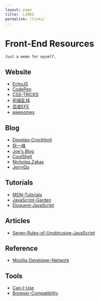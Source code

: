 ```yaml
---
layout: page
title:  LINKS
permalink: /links/
---
```

<style>
    .post h1 {
        font-size: 32px;
    }

    .post h2 {
        margin-top: 40px;
    }

    .post ul {
        margin: 0;
    }

    .post li {
        display: inline-block;
        list-style: none;
        margin: 5px;
    }

    .post a {
        color: black;
        padding: 4px 8px;
        border: 1px solid black;
        transition: all 0.5s ease;
    }

    .post a:visited {
        color: black;
    }

    .post a:active,
    .post a:hover {
        color: #d14;
        border-color: #d14;
    }
</style>

# Front-End Resources

    Just a memo for myself.

## Website

+ [EchoJS](http://www.echojs.com/)
+ [CodePen](http://codepen.io/)
+ [CSS-TRICKS](https://css-tricks.com/)
+ [前端乱炖](http://www.html-js.com/)
+ [百度EFE](http://efe.baidu.com/)
+ [awesomes](https://www.awesomes.cn/)

## Blog

+ [Douglas-Crockford](http://javascript.crockford.com/)
+ [阮一峰](http://www.ruanyifeng.com/blog/)
+ [Joe's Blog](https://joezts.github.io/)
+ [CoolShell](http://coolshell.cn/)
+ [Nicholas.Zakas](https://www.nczonline.net/)
+ [JerryQu](https://imququ.com/)

## Tutorials

+ [MDN-Tutorials](https://developer.mozilla.org/en-US/docs/Web/Tutorials)
+ [JavaScript-Garden](http://bonsaiden.github.io/JavaScript-Garden/)
+ [Eloquent-JavaScript](http://eloquentjavascript.net/)

## Articles

+ [Seven-Rules-of-Unobtrusive-JavaScript](http://www.christianheilmann.com/2007/11/12/the-seven-rules-of-unobtrusive-javascript/)

## Reference

+ [Mozilla-Developer-Network](https://developer.mozilla.org/en-US/)

## Tools

+ [Can-I-Use](http://caniuse.com/)
+ [Browser-Compatibility](http://www.quirksmode.org/)